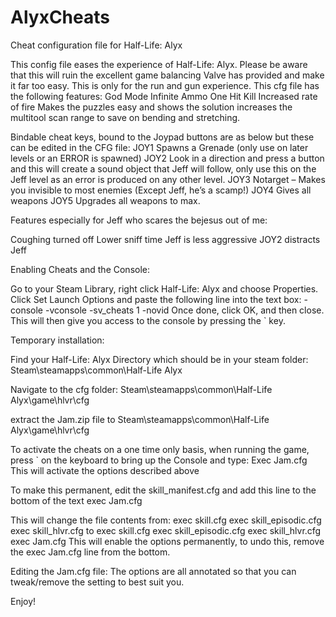 # AlyxCheats
Cheat configuration file for Half-Life: Alyx

This config file eases the experience of Half-Life: Alyx. Please be aware that this will ruin the excellent game balancing Valve has provided and make it far too easy. This is only for the run and gun experience.
This cfg file has the following features:
God Mode
Infinite Ammo
One Hit Kill
Increased rate of fire
Makes the puzzles easy and shows the solution
increases the multitool scan range to save on bending and stretching.

Bindable cheat keys, bound to the Joypad buttons are as below but these can be edited in the CFG file:
JOY1	Spawns a Grenade (only use on later levels or an ERROR is spawned)
JOY2	Look in a direction and press a button and this will create a sound object that Jeff will follow, only use this on the Jeff level as an error is produced on any other level. 
JOY3	Notarget – Makes you invisible to most enemies (Except Jeff, he’s a scamp!) 
JOY4	Gives all weapons
JOY5	Upgrades all weapons to max. 


Features especially for Jeff who scares the bejesus out of me:

Coughing turned off 
Lower sniff time
Jeff is less aggressive
JOY2 distracts Jeff


Enabling Cheats and the Console:

Go to your Steam Library, right click Half-Life: Alyx and choose Properties.
Click Set Launch Options and paste the following line into the text box:
 -console -vconsole -sv_cheats 1 -novid
Once done, click OK, and then close. This will then give you access to the console by pressing the ` key.

Temporary installation:

Find your Half-Life: Alyx Directory which should be in your steam folder:
Steam\steamapps\common\Half-Life Alyx

Navigate to the cfg folder:
Steam\steamapps\common\Half-Life Alyx\game\hlvr\cfg

extract the Jam.zip file to
Steam\steamapps\common\Half-Life Alyx\game\hlvr\cfg

To activate the cheats on a one time only basis, when running the game, press ` on the keyboard to bring up the Console and type:
Exec Jam.cfg
This will activate the options described above

To make this permanent, edit the skill_manifest.cfg and add this line to the bottom of the text
exec Jam.cfg

This will change the file contents from:
exec skill.cfg
exec skill_episodic.cfg
exec skill_hlvr.cfg
to
exec skill.cfg
exec skill_episodic.cfg
exec skill_hlvr.cfg
exec Jam.cfg
This will enable the options permanently, to undo this, remove the exec Jam.cfg line from the bottom. 

Editing the Jam.cfg file:
The options are all annotated so that you can tweak/remove the setting to best suit you. 

Enjoy!

